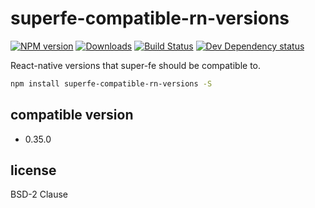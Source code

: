 # superfe-compatible-rn-versions
[![NPM version][npm-image]][npm-url] [![Downloads][downloads-image]][npm-url] [![Build Status][travis-image]][travis-url] [![Dev Dependency status][david-dm-dev-image]][david-dm-dev-url]

React-native versions that super-fe should be compatible to.

```sh
npm install superfe-compatible-rn-versions -S
```

## compatible version

 - 0.35.0

## license

BSD-2 Clause

[npm-url]: https://npmjs.org/package/superfe-compatible-rn-versions
[downloads-image]: http://img.shields.io/npm/dm/superfe-compatible-rn-versions.svg
[npm-image]: http://img.shields.io/npm/v/superfe-compatible-rn-versions.svg
[travis-url]: https://travis-ci.org/super-fe/superfe-compatible-rn-versions
[travis-image]: http://img.shields.io/travis/super-fe/superfe-compatible-rn-versions.svg
[david-dm-dev-url]:https://david-dm.org/super-fe/superfe-compatible-rn-versions#type=dev
[david-dm-dev-image]:https://david-dm.org/super-fe/superfe-compatible-rn-versions/dev-status.svg